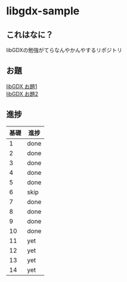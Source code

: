 # libgdx-sample

## これはなに？

libGDXの勉強がてらなんやかんやするリポジトリ

## お題

[libGDX お題1](http://qiita.com/search?page=2&q=user%3Ashinsan68k+tag%3AlibGDX&sort=created)  
[libGDX お題2](http://qiita.com/search?page=1&q=user%3Ashinsan68k+tag%3AlibGDX&sort=created)

## 進捗


| 基礎 | 進捗  |  
|-----|-------|  
|1    | done  |  
|2    | done  |  
|3    | done  |  
|4    | done  |  
|5    | done  |  
|6    | skip  |  
|7    | done  |  
|8    | done  |  
|9    | done  |  
|10   | done  |  
|11   | yet   |  
|12   | yet   |  
|13   | yet   |  
|14   | yet   |  

